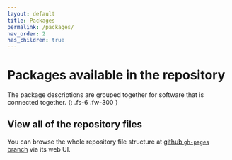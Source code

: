 ```yaml
---
layout: default
title: Packages
permalink: /packages/
nav_order: 2
has_children: true
---
```


# Packages available in the repository

The package descriptions are grouped together for
software that is connected together.
{: .fs-6 .fw-300 }

## View all of the repository files

You can browse the whole repository file structure at [github `gh-pages` branch](https://github.com/mageops/rpm/tree/gh-pages/repo/el/7) via its web UI.